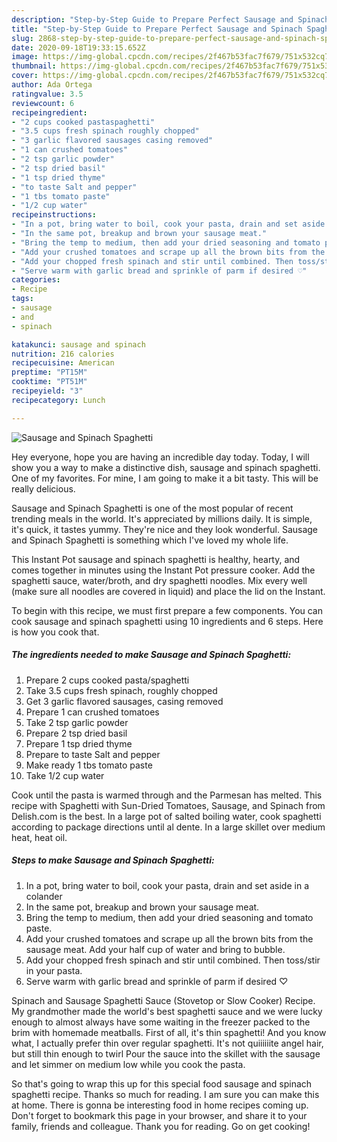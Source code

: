 ```yaml
---
description: "Step-by-Step Guide to Prepare Perfect Sausage and Spinach Spaghetti"
title: "Step-by-Step Guide to Prepare Perfect Sausage and Spinach Spaghetti"
slug: 2868-step-by-step-guide-to-prepare-perfect-sausage-and-spinach-spaghetti
date: 2020-09-18T19:33:15.652Z
image: https://img-global.cpcdn.com/recipes/2f467b53fac7f679/751x532cq70/sausage-and-spinach-spaghetti-recipe-main-photo.jpg
thumbnail: https://img-global.cpcdn.com/recipes/2f467b53fac7f679/751x532cq70/sausage-and-spinach-spaghetti-recipe-main-photo.jpg
cover: https://img-global.cpcdn.com/recipes/2f467b53fac7f679/751x532cq70/sausage-and-spinach-spaghetti-recipe-main-photo.jpg
author: Ada Ortega
ratingvalue: 3.5
reviewcount: 6
recipeingredient:
- "2 cups cooked pastaspaghetti"
- "3.5 cups fresh spinach roughly chopped"
- "3 garlic flavored sausages casing removed"
- "1 can crushed tomatoes"
- "2 tsp garlic powder"
- "2 tsp dried basil"
- "1 tsp dried thyme"
- "to taste Salt and pepper"
- "1 tbs tomato paste"
- "1/2 cup water"
recipeinstructions:
- "In a pot, bring water to boil, cook your pasta, drain and set aside in a colander"
- "In the same pot, breakup and brown your sausage meat."
- "Bring the temp to medium, then add your dried seasoning and tomato paste."
- "Add your crushed tomatoes and scrape up all the brown bits from the sausage meat. Add your half cup of water and bring to bubble."
- "Add your chopped fresh spinach and stir until combined. Then toss/stir in your pasta."
- "Serve warm with garlic bread and sprinkle of parm if desired ♡"
categories:
- Recipe
tags:
- sausage
- and
- spinach

katakunci: sausage and spinach 
nutrition: 216 calories
recipecuisine: American
preptime: "PT15M"
cooktime: "PT51M"
recipeyield: "3"
recipecategory: Lunch

---
```



![Sausage and Spinach Spaghetti](https://img-global.cpcdn.com/recipes/2f467b53fac7f679/751x532cq70/sausage-and-spinach-spaghetti-recipe-main-photo.jpg)

Hey everyone, hope you are having an incredible day today. Today, I will show you a way to make a distinctive dish, sausage and spinach spaghetti. One of my favorites. For mine, I am going to make it a bit tasty. This will be really delicious.

Sausage and Spinach Spaghetti is one of the most popular of recent trending meals in the world. It's appreciated by millions daily. It is simple, it's quick, it tastes yummy. They're nice and they look wonderful. Sausage and Spinach Spaghetti is something which I've loved my whole life.

This Instant Pot sausage and spinach spaghetti is healthy, hearty, and comes together in minutes using the Instant Pot pressure cooker. Add the spaghetti sauce, water/broth, and dry spaghetti noodles. Mix every well (make sure all noodles are covered in liquid) and place the lid on the Instant.


To begin with this recipe, we must first prepare a few components. You can cook sausage and spinach spaghetti using 10 ingredients and 6 steps. Here is how you cook that.

<!--inarticleads1-->

##### The ingredients needed to make Sausage and Spinach Spaghetti:

1. Prepare 2 cups cooked pasta/spaghetti
1. Take 3.5 cups fresh spinach, roughly chopped
1. Get 3 garlic flavored sausages, casing removed
1. Prepare 1 can crushed tomatoes
1. Take 2 tsp garlic powder
1. Prepare 2 tsp dried basil
1. Prepare 1 tsp dried thyme
1. Prepare to taste Salt and pepper
1. Make ready 1 tbs tomato paste
1. Take 1/2 cup water


Cook until the pasta is warmed through and the Parmesan has melted. This recipe with Spaghetti with Sun-Dried Tomatoes, Sausage, and Spinach from Delish.com is the best. In a large pot of salted boiling water, cook spaghetti according to package directions until al dente. In a large skillet over medium heat, heat oil. 

<!--inarticleads2-->

##### Steps to make Sausage and Spinach Spaghetti:

1. In a pot, bring water to boil, cook your pasta, drain and set aside in a colander
1. In the same pot, breakup and brown your sausage meat.
1. Bring the temp to medium, then add your dried seasoning and tomato paste.
1. Add your crushed tomatoes and scrape up all the brown bits from the sausage meat. Add your half cup of water and bring to bubble.
1. Add your chopped fresh spinach and stir until combined. Then toss/stir in your pasta.
1. Serve warm with garlic bread and sprinkle of parm if desired ♡


Spinach and Sausage Spaghetti Sauce (Stovetop or Slow Cooker) Recipe. My grandmother made the world&#39;s best spaghetti sauce and we were lucky enough to almost always have some waiting in the freezer packed to the brim with homemade meatballs. First of all, it&#39;s thin spaghetti! And you know what, I actually prefer thin over regular spaghetti. It&#39;s not quiiiiiite angel hair, but still thin enough to twirl Pour the sauce into the skillet with the sausage and let simmer on medium low while you cook the pasta. 

So that's going to wrap this up for this special food sausage and spinach spaghetti recipe. Thanks so much for reading. I am sure you can make this at home. There is gonna be interesting food in home recipes coming up. Don't forget to bookmark this page in your browser, and share it to your family, friends and colleague. Thank you for reading. Go on get cooking!
